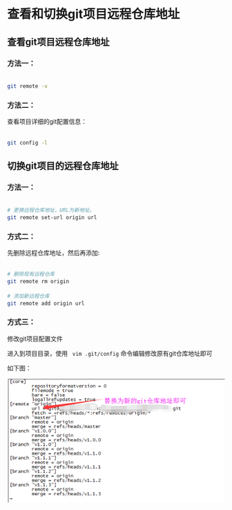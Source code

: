 
# 查看和切换git项目远程仓库地址

## 查看git项目远程仓库地址

### 方法一： 

```bash

git remote -v

```

### 方法二：

查看项目详细的git配置信息：

```bash

git config -l

```

## 切换git项目的远程仓库地址

### 方法一：

```bash

# 更换远程仓库地址，URL为新地址。
git remote set-url origin url

```

### 方式二：

先删除远程仓库地址，然后再添加:

```bash

# 删除现有远程仓库
git remote rm origin

# 添加新远程仓库
git remote add origin url

```

### 方式三：

修改git项目配置文件

进入到项目目录，使用 ` vim .git/config` 命令编辑修改原有git仓库地址即可

如下图：

![../static/images/git仓库更换.bmp](../static/images/git仓库更换.bmp)